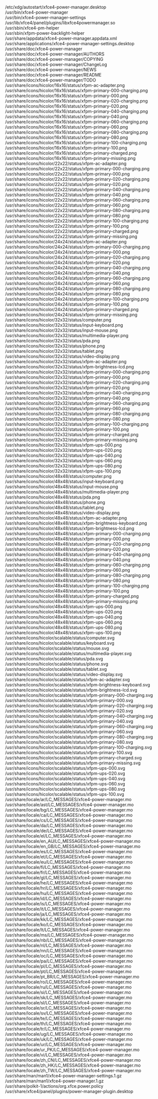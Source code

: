 /etc/xdg/autostart/xfce4-power-manager.desktop  
/usr/bin/xfce4-power-manager  
/usr/bin/xfce4-power-manager-settings  
/usr/lib/xfce4/panel/plugins/libxfce4powermanager.so  
/usr/sbin/xfce4-pm-helper  
/usr/sbin/xfpm-power-backlight-helper  
/usr/share/appdata/xfce4-power-manager.appdata.xml  
/usr/share/applications/xfce4-power-manager-settings.desktop  
/usr/share/doc/xfce4-power-manager  
/usr/share/doc/xfce4-power-manager/AUTHORS  
/usr/share/doc/xfce4-power-manager/COPYING  
/usr/share/doc/xfce4-power-manager/ChangeLog  
/usr/share/doc/xfce4-power-manager/NEWS  
/usr/share/doc/xfce4-power-manager/README  
/usr/share/doc/xfce4-power-manager/TODO  
/usr/share/icons/hicolor/16x16/status/xfpm-ac-adapter.png  
/usr/share/icons/hicolor/16x16/status/xfpm-primary-000-charging.png  
/usr/share/icons/hicolor/16x16/status/xfpm-primary-000.png  
/usr/share/icons/hicolor/16x16/status/xfpm-primary-020-charging.png  
/usr/share/icons/hicolor/16x16/status/xfpm-primary-020.png  
/usr/share/icons/hicolor/16x16/status/xfpm-primary-040-charging.png  
/usr/share/icons/hicolor/16x16/status/xfpm-primary-040.png  
/usr/share/icons/hicolor/16x16/status/xfpm-primary-060-charging.png  
/usr/share/icons/hicolor/16x16/status/xfpm-primary-060.png  
/usr/share/icons/hicolor/16x16/status/xfpm-primary-080-charging.png  
/usr/share/icons/hicolor/16x16/status/xfpm-primary-080.png  
/usr/share/icons/hicolor/16x16/status/xfpm-primary-100-charging.png  
/usr/share/icons/hicolor/16x16/status/xfpm-primary-100.png  
/usr/share/icons/hicolor/16x16/status/xfpm-primary-charged.png  
/usr/share/icons/hicolor/16x16/status/xfpm-primary-missing.png  
/usr/share/icons/hicolor/22x22/status/xfpm-ac-adapter.png  
/usr/share/icons/hicolor/22x22/status/xfpm-primary-000-charging.png  
/usr/share/icons/hicolor/22x22/status/xfpm-primary-000.png  
/usr/share/icons/hicolor/22x22/status/xfpm-primary-020-charging.png  
/usr/share/icons/hicolor/22x22/status/xfpm-primary-020.png  
/usr/share/icons/hicolor/22x22/status/xfpm-primary-040-charging.png  
/usr/share/icons/hicolor/22x22/status/xfpm-primary-040.png  
/usr/share/icons/hicolor/22x22/status/xfpm-primary-060-charging.png  
/usr/share/icons/hicolor/22x22/status/xfpm-primary-060.png  
/usr/share/icons/hicolor/22x22/status/xfpm-primary-080-charging.png  
/usr/share/icons/hicolor/22x22/status/xfpm-primary-080.png  
/usr/share/icons/hicolor/22x22/status/xfpm-primary-100-charging.png  
/usr/share/icons/hicolor/22x22/status/xfpm-primary-100.png  
/usr/share/icons/hicolor/22x22/status/xfpm-primary-charged.png  
/usr/share/icons/hicolor/22x22/status/xfpm-primary-missing.png  
/usr/share/icons/hicolor/24x24/status/xfpm-ac-adapter.png  
/usr/share/icons/hicolor/24x24/status/xfpm-primary-000-charging.png  
/usr/share/icons/hicolor/24x24/status/xfpm-primary-000.png  
/usr/share/icons/hicolor/24x24/status/xfpm-primary-020-charging.png  
/usr/share/icons/hicolor/24x24/status/xfpm-primary-020.png  
/usr/share/icons/hicolor/24x24/status/xfpm-primary-040-charging.png  
/usr/share/icons/hicolor/24x24/status/xfpm-primary-040.png  
/usr/share/icons/hicolor/24x24/status/xfpm-primary-060-charging.png  
/usr/share/icons/hicolor/24x24/status/xfpm-primary-060.png  
/usr/share/icons/hicolor/24x24/status/xfpm-primary-080-charging.png  
/usr/share/icons/hicolor/24x24/status/xfpm-primary-080.png  
/usr/share/icons/hicolor/24x24/status/xfpm-primary-100-charging.png  
/usr/share/icons/hicolor/24x24/status/xfpm-primary-100.png  
/usr/share/icons/hicolor/24x24/status/xfpm-primary-charged.png  
/usr/share/icons/hicolor/24x24/status/xfpm-primary-missing.png  
/usr/share/icons/hicolor/32x32/status/computer.png  
/usr/share/icons/hicolor/32x32/status/input-keyboard.png  
/usr/share/icons/hicolor/32x32/status/input-mouse.png  
/usr/share/icons/hicolor/32x32/status/multimedia-player.png  
/usr/share/icons/hicolor/32x32/status/pda.png  
/usr/share/icons/hicolor/32x32/status/phone.png  
/usr/share/icons/hicolor/32x32/status/tablet.png  
/usr/share/icons/hicolor/32x32/status/video-display.png  
/usr/share/icons/hicolor/32x32/status/xfpm-ac-adapter.png  
/usr/share/icons/hicolor/32x32/status/xfpm-brightness-lcd.png  
/usr/share/icons/hicolor/32x32/status/xfpm-primary-000-charging.png  
/usr/share/icons/hicolor/32x32/status/xfpm-primary-000.png  
/usr/share/icons/hicolor/32x32/status/xfpm-primary-020-charging.png  
/usr/share/icons/hicolor/32x32/status/xfpm-primary-020.png  
/usr/share/icons/hicolor/32x32/status/xfpm-primary-040-charging.png  
/usr/share/icons/hicolor/32x32/status/xfpm-primary-040.png  
/usr/share/icons/hicolor/32x32/status/xfpm-primary-060-charging.png  
/usr/share/icons/hicolor/32x32/status/xfpm-primary-060.png  
/usr/share/icons/hicolor/32x32/status/xfpm-primary-080-charging.png  
/usr/share/icons/hicolor/32x32/status/xfpm-primary-080.png  
/usr/share/icons/hicolor/32x32/status/xfpm-primary-100-charging.png  
/usr/share/icons/hicolor/32x32/status/xfpm-primary-100.png  
/usr/share/icons/hicolor/32x32/status/xfpm-primary-charged.png  
/usr/share/icons/hicolor/32x32/status/xfpm-primary-missing.png  
/usr/share/icons/hicolor/32x32/status/xfpm-ups-000.png  
/usr/share/icons/hicolor/32x32/status/xfpm-ups-020.png  
/usr/share/icons/hicolor/32x32/status/xfpm-ups-040.png  
/usr/share/icons/hicolor/32x32/status/xfpm-ups-060.png  
/usr/share/icons/hicolor/32x32/status/xfpm-ups-080.png  
/usr/share/icons/hicolor/32x32/status/xfpm-ups-100.png  
/usr/share/icons/hicolor/48x48/status/computer.png  
/usr/share/icons/hicolor/48x48/status/input-keyboard.png  
/usr/share/icons/hicolor/48x48/status/input-mouse.png  
/usr/share/icons/hicolor/48x48/status/multimedia-player.png  
/usr/share/icons/hicolor/48x48/status/pda.png  
/usr/share/icons/hicolor/48x48/status/phone.png  
/usr/share/icons/hicolor/48x48/status/tablet.png  
/usr/share/icons/hicolor/48x48/status/video-display.png  
/usr/share/icons/hicolor/48x48/status/xfpm-ac-adapter.png  
/usr/share/icons/hicolor/48x48/status/xfpm-brightness-keyboard.png  
/usr/share/icons/hicolor/48x48/status/xfpm-brightness-lcd.png  
/usr/share/icons/hicolor/48x48/status/xfpm-primary-000-charging.png  
/usr/share/icons/hicolor/48x48/status/xfpm-primary-000.png  
/usr/share/icons/hicolor/48x48/status/xfpm-primary-020-charging.png  
/usr/share/icons/hicolor/48x48/status/xfpm-primary-020.png  
/usr/share/icons/hicolor/48x48/status/xfpm-primary-040-charging.png  
/usr/share/icons/hicolor/48x48/status/xfpm-primary-040.png  
/usr/share/icons/hicolor/48x48/status/xfpm-primary-060-charging.png  
/usr/share/icons/hicolor/48x48/status/xfpm-primary-060.png  
/usr/share/icons/hicolor/48x48/status/xfpm-primary-080-charging.png  
/usr/share/icons/hicolor/48x48/status/xfpm-primary-080.png  
/usr/share/icons/hicolor/48x48/status/xfpm-primary-100-charging.png  
/usr/share/icons/hicolor/48x48/status/xfpm-primary-100.png  
/usr/share/icons/hicolor/48x48/status/xfpm-primary-charged.png  
/usr/share/icons/hicolor/48x48/status/xfpm-primary-missing.png  
/usr/share/icons/hicolor/48x48/status/xfpm-ups-000.png  
/usr/share/icons/hicolor/48x48/status/xfpm-ups-020.png  
/usr/share/icons/hicolor/48x48/status/xfpm-ups-040.png  
/usr/share/icons/hicolor/48x48/status/xfpm-ups-060.png  
/usr/share/icons/hicolor/48x48/status/xfpm-ups-080.png  
/usr/share/icons/hicolor/48x48/status/xfpm-ups-100.png  
/usr/share/icons/hicolor/scalable/status/computer.svg  
/usr/share/icons/hicolor/scalable/status/keyboard.svg  
/usr/share/icons/hicolor/scalable/status/mouse.svg  
/usr/share/icons/hicolor/scalable/status/multimedia-player.svg  
/usr/share/icons/hicolor/scalable/status/pda.svg  
/usr/share/icons/hicolor/scalable/status/phone.svg  
/usr/share/icons/hicolor/scalable/status/tablet.svg  
/usr/share/icons/hicolor/scalable/status/video-display.svg  
/usr/share/icons/hicolor/scalable/status/xfpm-ac-adapter.svg  
/usr/share/icons/hicolor/scalable/status/xfpm-brightness-keyboard.svg  
/usr/share/icons/hicolor/scalable/status/xfpm-brightness-lcd.svg  
/usr/share/icons/hicolor/scalable/status/xfpm-primary-000-charging.svg  
/usr/share/icons/hicolor/scalable/status/xfpm-primary-000.svg  
/usr/share/icons/hicolor/scalable/status/xfpm-primary-020-charging.svg  
/usr/share/icons/hicolor/scalable/status/xfpm-primary-020.svg  
/usr/share/icons/hicolor/scalable/status/xfpm-primary-040-charging.svg  
/usr/share/icons/hicolor/scalable/status/xfpm-primary-040.svg  
/usr/share/icons/hicolor/scalable/status/xfpm-primary-060-charging.svg  
/usr/share/icons/hicolor/scalable/status/xfpm-primary-060.svg  
/usr/share/icons/hicolor/scalable/status/xfpm-primary-080-charging.svg  
/usr/share/icons/hicolor/scalable/status/xfpm-primary-080.svg  
/usr/share/icons/hicolor/scalable/status/xfpm-primary-100-charging.svg  
/usr/share/icons/hicolor/scalable/status/xfpm-primary-100.svg  
/usr/share/icons/hicolor/scalable/status/xfpm-primary-charged.svg  
/usr/share/icons/hicolor/scalable/status/xfpm-primary-missing.svg  
/usr/share/icons/hicolor/scalable/status/xfpm-ups-000.svg  
/usr/share/icons/hicolor/scalable/status/xfpm-ups-020.svg  
/usr/share/icons/hicolor/scalable/status/xfpm-ups-040.svg  
/usr/share/icons/hicolor/scalable/status/xfpm-ups-060.svg  
/usr/share/icons/hicolor/scalable/status/xfpm-ups-080.svg  
/usr/share/icons/hicolor/scalable/status/xfpm-ups-100.svg  
/usr/share/locale/ar/LC\_MESSAGES/xfce4-power-manager.mo  
/usr/share/locale/ast/LC\_MESSAGES/xfce4-power-manager.mo  
/usr/share/locale/bg/LC\_MESSAGES/xfce4-power-manager.mo  
/usr/share/locale/ca/LC\_MESSAGES/xfce4-power-manager.mo  
/usr/share/locale/cs/LC\_MESSAGES/xfce4-power-manager.mo  
/usr/share/locale/da/LC\_MESSAGES/xfce4-power-manager.mo  
/usr/share/locale/de/LC\_MESSAGES/xfce4-power-manager.mo  
/usr/share/locale/el/LC\_MESSAGES/xfce4-power-manager.mo  
/usr/share/locale/en\_AU/LC\_MESSAGES/xfce4-power-manager.mo  
/usr/share/locale/en\_GB/LC\_MESSAGES/xfce4-power-manager.mo  
/usr/share/locale/es/LC\_MESSAGES/xfce4-power-manager.mo  
/usr/share/locale/et/LC\_MESSAGES/xfce4-power-manager.mo  
/usr/share/locale/eu/LC\_MESSAGES/xfce4-power-manager.mo  
/usr/share/locale/fi/LC\_MESSAGES/xfce4-power-manager.mo  
/usr/share/locale/fr/LC\_MESSAGES/xfce4-power-manager.mo  
/usr/share/locale/gl/LC\_MESSAGES/xfce4-power-manager.mo  
/usr/share/locale/he/LC\_MESSAGES/xfce4-power-manager.mo  
/usr/share/locale/hr/LC\_MESSAGES/xfce4-power-manager.mo  
/usr/share/locale/hu/LC\_MESSAGES/xfce4-power-manager.mo  
/usr/share/locale/id/LC\_MESSAGES/xfce4-power-manager.mo  
/usr/share/locale/is/LC\_MESSAGES/xfce4-power-manager.mo  
/usr/share/locale/it/LC\_MESSAGES/xfce4-power-manager.mo  
/usr/share/locale/ja/LC\_MESSAGES/xfce4-power-manager.mo  
/usr/share/locale/kk/LC\_MESSAGES/xfce4-power-manager.mo  
/usr/share/locale/ko/LC\_MESSAGES/xfce4-power-manager.mo  
/usr/share/locale/lt/LC\_MESSAGES/xfce4-power-manager.mo  
/usr/share/locale/ms/LC\_MESSAGES/xfce4-power-manager.mo  
/usr/share/locale/nb/LC\_MESSAGES/xfce4-power-manager.mo  
/usr/share/locale/nl/LC\_MESSAGES/xfce4-power-manager.mo  
/usr/share/locale/nn/LC\_MESSAGES/xfce4-power-manager.mo  
/usr/share/locale/oc/LC\_MESSAGES/xfce4-power-manager.mo  
/usr/share/locale/pa/LC\_MESSAGES/xfce4-power-manager.mo  
/usr/share/locale/pl/LC\_MESSAGES/xfce4-power-manager.mo  
/usr/share/locale/pt/LC\_MESSAGES/xfce4-power-manager.mo  
/usr/share/locale/pt\_BR/LC\_MESSAGES/xfce4-power-manager.mo  
/usr/share/locale/ro/LC\_MESSAGES/xfce4-power-manager.mo  
/usr/share/locale/ru/LC\_MESSAGES/xfce4-power-manager.mo  
/usr/share/locale/si/LC\_MESSAGES/xfce4-power-manager.mo  
/usr/share/locale/sk/LC\_MESSAGES/xfce4-power-manager.mo  
/usr/share/locale/sl/LC\_MESSAGES/xfce4-power-manager.mo  
/usr/share/locale/sr/LC\_MESSAGES/xfce4-power-manager.mo  
/usr/share/locale/sv/LC\_MESSAGES/xfce4-power-manager.mo  
/usr/share/locale/te/LC\_MESSAGES/xfce4-power-manager.mo  
/usr/share/locale/th/LC\_MESSAGES/xfce4-power-manager.mo  
/usr/share/locale/tr/LC\_MESSAGES/xfce4-power-manager.mo  
/usr/share/locale/ug/LC\_MESSAGES/xfce4-power-manager.mo  
/usr/share/locale/uk/LC\_MESSAGES/xfce4-power-manager.mo  
/usr/share/locale/ur/LC\_MESSAGES/xfce4-power-manager.mo  
/usr/share/locale/ur\_PK/LC\_MESSAGES/xfce4-power-manager.mo  
/usr/share/locale/vi/LC\_MESSAGES/xfce4-power-manager.mo  
/usr/share/locale/zh\_CN/LC\_MESSAGES/xfce4-power-manager.mo  
/usr/share/locale/zh\_HK/LC\_MESSAGES/xfce4-power-manager.mo  
/usr/share/locale/zh\_TW/LC\_MESSAGES/xfce4-power-manager.mo  
/usr/share/man/man1/xfce4-power-manager-settings.1.gz  
/usr/share/man/man1/xfce4-power-manager.1.gz  
/usr/share/polkit-1/actions/org.xfce.power.policy  
/usr/share/xfce4/panel/plugins/power-manager-plugin.desktop  
